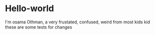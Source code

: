 # Hello-world
I'm osama Othman, a very frustated, confused, weird from most kids kid
these are some tests for changes
